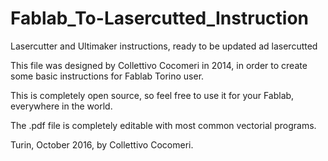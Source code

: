 # Fablab_To-Lasercutted_Instruction
Lasercutter and Ultimaker instructions, ready to be updated ad lasercutted

This file was designed by Collettivo Cocomeri in 2014, in order to create some basic instructions for Fablab Torino user.

This is completely open source, so feel free to use it for your Fablab, everywhere in the world.

The .pdf file is completely editable with most common vectorial programs.

Turin, October 2016, by Collettivo Cocomeri.
